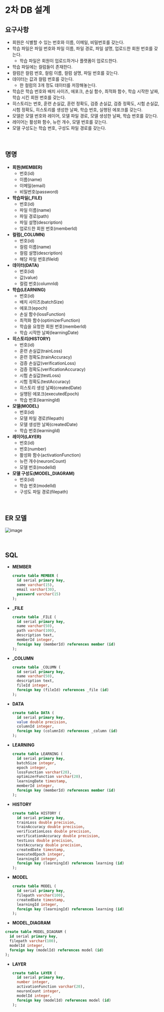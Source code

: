 # 2차 DB 설계

## 요구사항

* 회원은 식별할 수 있는 번호와 이름, 이메일, 비밀번호를 갖는다.
* 학습 파일은 파일 번호와 파일 이름, 파일 경로, 파일 설명, 업로드한 회원 번호를 갖는다.
  * 학습 파일은 회원이 업로드하거나 플랫폼이 업로드한다.
* 학습 파일에는 컬럼들이 존재한다.
* 컬럼은 컬럼 번호, 컬럼 이름, 컬럼 설명, 파일 번호를 갖는다.
* 데이터는 값과 컬럼 번호를 갖는다.
  * 한 컬럼의 3개 정도 데이터를 저장해놓는다.
* 학습은 학습 번호와 배치 사이즈, 에포크, 손실 함수, 최적화 함수, 학습 시작한 날짜, 학습 시킨 회원 번호를 갖는다.
* 히스토리는 번호, 훈련 손실값, 훈련 정확도, 검증 손실값, 검증 정확도, 시험 손실값, 시험 정확도, 히스토리를 생성한 날짜, 학습 번호, 실행된 에포크를 갖는다.
* 모델은 모델 번호와 레이어, 모델 파일 경로, 모델 생성한 날짜, 학습 번호를 갖는다.
* 레이어는 활성화 함수, 뉴런 개수, 모델 번호를 갖는다.
* 모델 구성도는 학습 번호, 구성도 파일 경로를 갖는다.

<br>

## 명명

* **회원(MEMBER)**
  * 번호(id)
  * 이름(name)
  * 이메일(email)
  * 비밀번호(password)
* **학습파일(_FILE)**
  * 번호(id)
  * 파일 이름(name)
  * 파일 경로(path)
  * 파일 설명(description)
  * 업로드한 회원 번호(memberId)
* **컬럼(_COLUMN)**
  * 번호(id)
  * 컬럼 이름(name)
  * 컬럼 설명(description)
  * 해당 파일 번호(fileId)
* **데이터(DATA)**
  * 번호(id)
  * 값(value)
  * 컬럼 번호(columnId)
* **학습(LEARNING)**
  * 번호(id)
  * 배치 사이즈(batchSize)
  * 에포크(epoch)
  * 손실 함수(lossFunction)
  * 최적화 함수(optimizerFunction)
  * 학습을 요청한 회원 번호(memberId)
  * 학습 시작한 날짜(learningDate)
* **히스토리(HISTORY)**
  * 번호(id)
  * 훈련 손실값(trainLoss)
  * 훈련 정확도(trainAccuracy)
  * 검증 손실값(verificationLoss)
  * 검증 정확도(verificationAccuracy)
  * 시험 손실값(testLoss)
  * 시험 정확도(testAccuracy)
  * 히스토리 생성 날짜(createdDate)
  * 실행된 에포크(executedEpoch)
  * 학습 번호(learningId)
* **모델(MODEL)**
  * 번호(id)
  * 모델 파일 경로(filepath)
  * 모델 생성한 날짜(createdDate)
  * 학습 번호(learningId)
* **레이어(LAYER)**
  * 번호(id)
  * 번호(number)
  * 활성화 함수(activationFunction)
  * 뉴런 개수(neuronCount)
  * 모델 번호(modelId)
* **모델 구성도(MODEL_DIAGRAM)**
  * 번호(id)
  * 학습 번호(modelId)
  * 구성도 파일 경로(filepath)

<br>

## ER 모델

![image](https://user-images.githubusercontent.com/43431081/82983753-a6c22280-a02b-11ea-9e77-b058d5768462.png)

<br>

## SQL

* **MEMBER**

  ```sql
  create table MEMBER (
    id serial primary key,
    name varchar(15),
    email varchar(30),
    password varchar(15)
  );
  ```

* **_FILE**

  ```sql
  create table _FILE (
    id serial primary key,
    name varchar(50),
    path varchar(100),
    description text,
    memberId integer,
    foreign key (memberId) references member (id)
  );
  ```

* **_COLUMN**

  ```sql
  create table _COLUMN (
    id serial primary key,
    name varchar(50),
    description text,
    fileId integer,
    foreign key (fileId) references _file (id)
  );
  ```

* **DATA**

  ```sql
  create table DATA (
    id serial primary key,
    value double precision,
    columnId integer,
    foreign key (columnId) references _column (id)
  );
  ```

* **LEARNING**

  ```sql
  create table LEARNING (
    id serial primary key,
    batchSize integer,
    epoch integer,
    lossFunction varchar(20),
    optimizerFunction varchar(20),
    learningDate timestamp,
    memberId integer,
    foreign key (memberId) references member (id)
  );
  ```

* **HISTORY**

  ```sql
  create table HISTORY (
    id serial primary key,
    trainLoss double precision,
    trainAccuracy double precision,
    verificationLoss double precision,
    verificationAccuracy double precision,
    testLoss double precision,
    testAccuracy double precision,
    createdDate timestamp,
    executedEpoch integer,
    learningId integer,
    foreign key (learningId) references learning (id)
  );
  ```

* **MODEL**

  ```sql
  create table MODEL (
    id serial primary key,
    filepath varchar(100),
    createdDate timestamp,
    learningId integer,
    foreign key (learningId) references learning (id)
  );
  ```

*  **MODEL_DIAGRAM**

  ```sql
  create table MODEL_DIAGRAM (
    id serial primary key,
    filepath varchar(100),
    modelId integer,
    foreign key (modelId) references model (id)
  );
  ```

* **LAYER**

  ```sql
  create table LAYER (
    id serial primary key,
    number integer,
    activationFunction varchar(20),
    neuronCount integer,
    modelId integer,
    foreign key (modelId) references model (id)
  );
  ```
